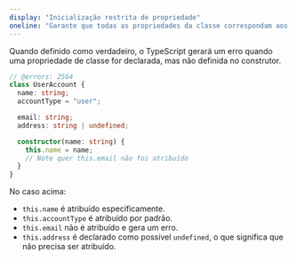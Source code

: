 ```yaml
---
display: "Inicialização restrita de propriedade"
oneline: "Garante que todas as propriedades da classe correspondam aos seus tipos depois que o construtor finalizar"
---
```


Quando definido como verdadeiro, o TypeScript gerará um erro quando uma propriedade de classe for declarada, mas não definida no construtor.

```ts twoslash
// @errors: 2564
class UserAccount {
  name: string;
  accountType = "user";

  email: string;
  address: string | undefined;

  constructor(name: string) {
    this.name = name;
    // Note quer this.email não foi atribuído
  }
}
```

No caso acima:

- `this.name` é atribuído especificamente.
- `this.accountType` é atribuído por padrão.
- `this.email` não é atribuído e gera um erro.
- `this.address` é declarado como possível `undefined`, o que significa que não precisa ser atribuído.
